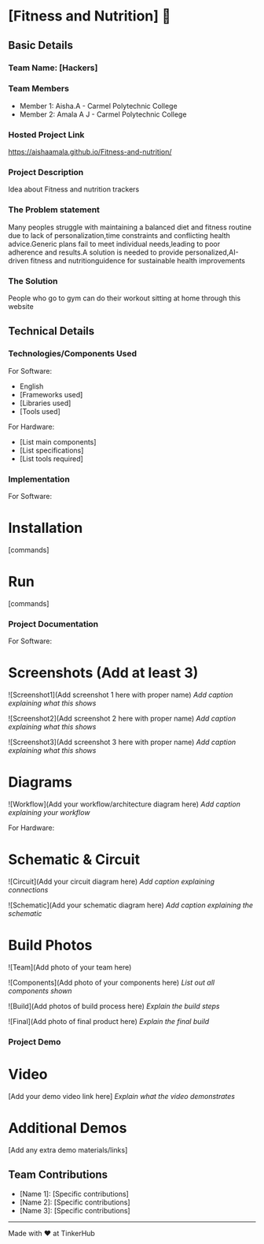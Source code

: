 # [Fitness and Nutrition] 🎯


## Basic Details
### Team Name: [Hackers]


### Team Members
- Member 1: Aisha.A - Carmel Polytechnic College
- Member 2: Amala A J - Carmel Polytechnic College

### Hosted Project Link
https://aishaamala.github.io/Fitness-and-nutrition/

### Project Description
Idea about Fitness and nutrition trackers

### The Problem statement
Many peoples struggle with maintaining a balanced diet and fitness routine due to lack of personalization,time constraints and conflicting
health advice.Generic plans fail to meet individual needs,leading to poor adherence and results.A solution is needed to provide personalized,AI-driven fitness and nutritionguidence for sustainable health improvements
### The Solution
People who go to gym can do their workout sitting at home through this website

## Technical Details
### Technologies/Components Used
For Software:
- English
- [Frameworks used]
- [Libraries used]
- [Tools used]

For Hardware:
- [List main components]
- [List specifications]
- [List tools required]

### Implementation
For Software:
# Installation
[commands]

# Run
[commands]

### Project Documentation
For Software:

# Screenshots (Add at least 3)
![Screenshot1](Add screenshot 1 here with proper name)
*Add caption explaining what this shows*

![Screenshot2](Add screenshot 2 here with proper name)
*Add caption explaining what this shows*

![Screenshot3](Add screenshot 3 here with proper name)
*Add caption explaining what this shows*

# Diagrams
![Workflow](Add your workflow/architecture diagram here)
*Add caption explaining your workflow*

For Hardware:

# Schematic & Circuit
![Circuit](Add your circuit diagram here)
*Add caption explaining connections*

![Schematic](Add your schematic diagram here)
*Add caption explaining the schematic*

# Build Photos
![Team](Add photo of your team here)


![Components](Add photo of your components here)
*List out all components shown*

![Build](Add photos of build process here)
*Explain the build steps*

![Final](Add photo of final product here)
*Explain the final build*

### Project Demo
# Video
[Add your demo video link here]
*Explain what the video demonstrates*

# Additional Demos
[Add any extra demo materials/links]

## Team Contributions
- [Name 1]: [Specific contributions]
- [Name 2]: [Specific contributions]
- [Name 3]: [Specific contributions]

---
Made with ❤️ at TinkerHub
